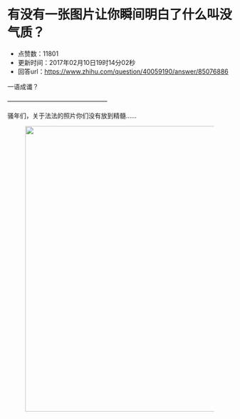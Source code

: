 # 有没有一张图片让你瞬间明白了什么叫没气质？
- 点赞数：11801
- 更新时间：2017年02月10日19时14分02秒
- 回答url：https://www.zhihu.com/question/40059190/answer/85076886
<body>
 <p data-pid="gtz4r1o5">一语成谶？</p>
 <p data-pid="w7a-1F3J">————————————————</p>
 <p data-pid="_A85PiSI">骚年们，关于法法的照片你们没有放到精髓……</p>
 <figure>
  <img src="https://pic1.zhimg.com/50/1c11dfdb5224a54cc678c3fa22a8664e_720w.jpg?source=1940ef5c" data-rawwidth="640" data-rawheight="640" data-original-token="1c11dfdb5224a54cc678c3fa22a8664e" class="origin_image zh-lightbox-thumb" width="640" data-original="https://picx.zhimg.com/1c11dfdb5224a54cc678c3fa22a8664e_r.jpg?source=1940ef5c">
 </figure>
</body>